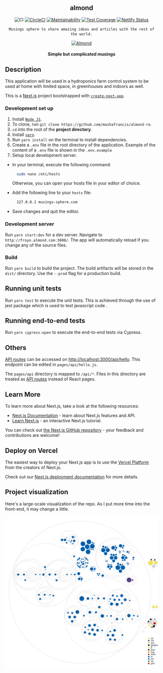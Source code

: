 <div align="center">

## almond

![CI](https://github.com/musings-sphere/musings-fe/workflows/CI/badge.svg)
[![CircleCI](https://circleci.com/gh/musings-sphere/musings-fe/tree/main.svg?style=svg)](https://circleci.com/gh/musings-sphere/musings-fe/tree/main)
[![Maintainability](https://api.codeclimate.com/v1/badges/af282436504ed75c2bf2/maintainability)](https://codeclimate.com/github/musings-sphere/musings-fe/maintainability)
[![Test Coverage](https://api.codeclimate.com/v1/badges/af282436504ed75c2bf2/test_coverage)](https://codeclimate.com/github/musings-sphere/musings-fe/test_coverage)
[![Netlify Status](https://api.netlify.com/api/v1/badges/bc890f32-244f-448c-81af-a988aebc1fac/deploy-status)](https://app.netlify.com/sites/naughty-tereshkova-0355f1/deploys)

</div>

<div align="center">

    Musings sphere to share amazing ideas and articles with the rest of the world.

[![Almond](../public/images/readme.svg)](https://almond-re-staging.herokuapp.com/)

#### Simple but complicated musings

</div>

## Description

This application will be used in a hydroponics farm control system to be used at home with limited space, in greenhouses and indoors as well.

This is a [Next.js](https://nextjs.org/) project bootstrapped with [`create-next-app`](https://github.com/vercel/next.js/tree/canary/packages/create-next-app).

### Development set up

1. Install [`Node JS`](https://nodejs.org/en/).
2. To clone, run `git clone https://github.com/mashafrancis/almond-re`.
3. `cd` into the root of the **project directory**.
4. Install [`yarn`](https://yarnpkg.com/en/docs/install#mac-stable).
5. Run `yarn install` on the terminal to install dependencies.
6. Create a `.env` file in the root directory of the application. Example of the content of a `.env` file is shown in the `.env.example`
7. Setup local development server.

- In your terminal, execute the following command:
  ```bash
    sudo nano /etc/hosts
  ```
  Otherwise, you can open your hosts file in your editor of choice.
- Add the following line to your `hosts` file:

  ```bash
    127.0.0.1 musings-sphere.com
  ```

- Save changes and quit the editor.

### Development server

Run `yarn start:dev` for a dev server. Navigate to `http://froyo.almond.com:3000/`. The app will automatically reload if you change any of the source files.

### Build

Run `yarn build` to build the project. The build artifacts will be stored in the `dist/` directory. Use the `--prod` flag for a production build.

## Running unit tests

Run `yarn test` to execute the unit tests. This is achieved through the use of jest package which is used to test javascript code .

## Running end-to-end tests

Run `yarn cypress:open` to execute the end-to-end tests via Cypress.

## Others
[API routes](https://nextjs.org/docs/api-routes/introduction) can be accessed on [http://localhost:3000/api/hello](http://localhost:3000/api/hello). This endpoint can be edited in `pages/api/hello.js`.

The `pages/api` directory is mapped to `/api/*`. Files in this directory are treated as [API routes](https://nextjs.org/docs/api-routes/introduction) instead of React pages.

## Learn More

To learn more about Next.js, take a look at the following resources:

- [Next.js Documentation](https://nextjs.org/docs) - learn about Next.js features and API.
- [Learn Next.js](https://nextjs.org/learn) - an interactive Next.js tutorial.

You can check out [the Next.js GitHub repository](https://github.com/vercel/next.js/) - your feedback and contributions are welcome!

## Deploy on Vercel

The easiest way to deploy your Next.js app is to use the [Vercel Platform](https://vercel.com/new?utm_medium=default-template&filter=next.js&utm_source=create-next-app&utm_campaign=create-next-app-readme) from the creators of Next.js.

Check out our [Next.js deployment documentation](https://nextjs.org/docs/deployment) for more details.

## Project visualization

Here's a large-scale visualization of the repo. As I put more time into the front-end, it may change a little.

![Visualization of this repo](../diagram.svg)
